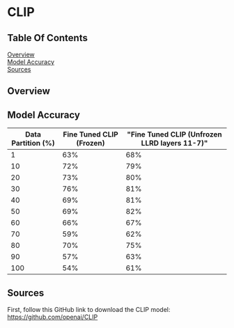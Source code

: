 
# CLIP

## Table Of Contents
[Overview](#Overview)  
[Model Accuracy](#model-accuracy)   
[Sources](#Sources) 

## Overview



## Model Accuracy

| 	Data Partition (%)	| 	Fine Tuned CLIP (Frozen)	| 	"Fine Tuned CLIP (Unfrozen LLRD layers 11-7)"	| 
| 	------------- 	| 	------------- 	| 	------------- 	| 
| 	1	| 	63%	| 	68%	| 
| 	10	| 	72%	| 	79%	| 
| 	20	| 	73%	| 	80%	| 
| 	30	| 	76%	| 	81%	| 
| 	40	| 	69%	| 	81%	| 
| 	50	| 	69%	| 	82%	| 
| 	60	| 	66%	| 	67%	| 
| 	70	| 	59%	| 	62%	| 
| 	80	| 	70%	| 	75%	| 
| 	90	| 	57%	| 	63%	| 
| 	100	| 	54%	| 	61%	| 

## Sources

First, follow this GitHub link to download the CLIP model:
https://github.com/openai/CLIP

